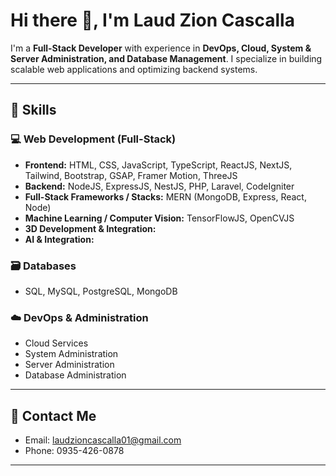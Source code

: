 # Hi there 👋, I'm Laud Zion Cascalla

I'm a **Full-Stack Developer** with experience in **DevOps, Cloud, System & Server Administration, and Database Management**. I specialize in building scalable web applications and optimizing backend systems.  

---

## 🥷 Skills

### 💻 Web Development (Full-Stack)
- **Frontend:** HTML, CSS, JavaScript, TypeScript, ReactJS, NextJS, Tailwind, Bootstrap, GSAP, Framer Motion, ThreeJS  
- **Backend:** NodeJS, ExpressJS, NestJS, PHP, Laravel, CodeIgniter  
- **Full-Stack Frameworks / Stacks:** MERN (MongoDB, Express, React, Node)  
- **Machine Learning / Computer Vision:** TensorFlowJS, OpenCVJS
- **3D Development & Integration:**
- **AI & Integration:**

### 🗃️ Databases
- SQL, MySQL, PostgreSQL, MongoDB  

### ☁️ DevOps & Administration
- Cloud Services  
- System Administration  
- Server Administration  
- Database Administration  

---

## 📨 Contact Me
- Email: [laudzioncascalla01@gmail.com](mailto:laudzioncascalla01@gmail.com)  
- Phone: 0935-426-0878  

---
